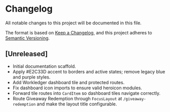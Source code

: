# Changelog
All notable changes to this project will be documented in this file.

The format is based on [Keep a Changelog](https://keepachangelog.com/en/1.1.0/),
and this project adheres to [Semantic Versioning](https://semver.org/spec/v2.0.0.html).

## [Unreleased]
- Initial documentation scaffold.
- Apply #E2C33D accent to borders and active states; remove legacy blue and purple styles.
- Add Workledger dashboard tile and protected routes.
- Fix dashboard icon imports to ensure valid heroicon modules.
- Forward tile routes into `CardItem` so dashboard tiles navigate correctly.
- Route Giveaway Redemption through `FocusLayout` at `/giveaway-redemption` and make the layout title configurable.
